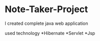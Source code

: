 # Note-Taker-Project
I created complete java web application

used technology
*Hibernate
*Servlet
*Jsp
